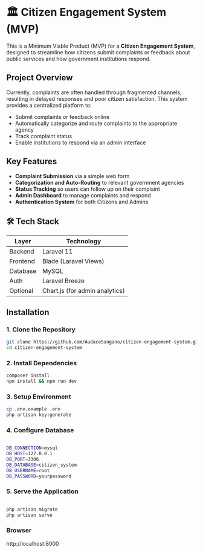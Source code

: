 # 🏛️ Citizen Engagement System (MVP)

This is a Minimum Viable Product (MVP) for a **Citizen Engagement System**, designed to streamline how citizens submit complaints or feedback about public services and how government institutions respond.

## Project Overview

Currently, complaints are often handled through fragmented channels, resulting in delayed responses and poor citizen satisfaction. This system provides a centralized platform to:

- Submit complaints or feedback online
- Automatically categorize and route complaints to the appropriate agency
- Track complaint status
- Enable institutions to respond via an admin interface

## Key Features

- **Complaint Submission** via a simple web form
- **Categorization and Auto-Routing** to relevant government agencies
- **Status Tracking** so users can follow up on their complaint
- **Admin Dashboard** to manage complaints and respond
- **Authentication System** for both Citizens and Admins

## 🛠 Tech Stack

| Layer       | Technology          |
|-------------|---------------------|
| Backend     | Laravel 11          |
| Frontend    | Blade (Laravel Views) |
| Database    | MySQL  |
| Auth        | Laravel Breeze      |
| Optional    | Chart.js (for admin analytics) |


## Installation

### 1. Clone the Repository

```bash
git clone https://github.com/AudaceSangano/citizen-engagement-system.git
cd citizen-engagement-system
```
### 2. Install Dependencies

```bash
composer install
npm install && npm run dev
```
### 3. Setup Environment

```bash
cp .env.example .env
php artisan key:generate
```
### 4. Configure Database

```bash

DB_CONNECTION=mysql
DB_HOST=127.0.0.1
DB_PORT=3306
DB_DATABASE=citizen_system
DB_USERNAME=root
DB_PASSWORD=yourpassword
```
### 5. Serve the Application

```bash

php artisan migrate
php artisan serve
```

### Browser 
http://localhost:8000
